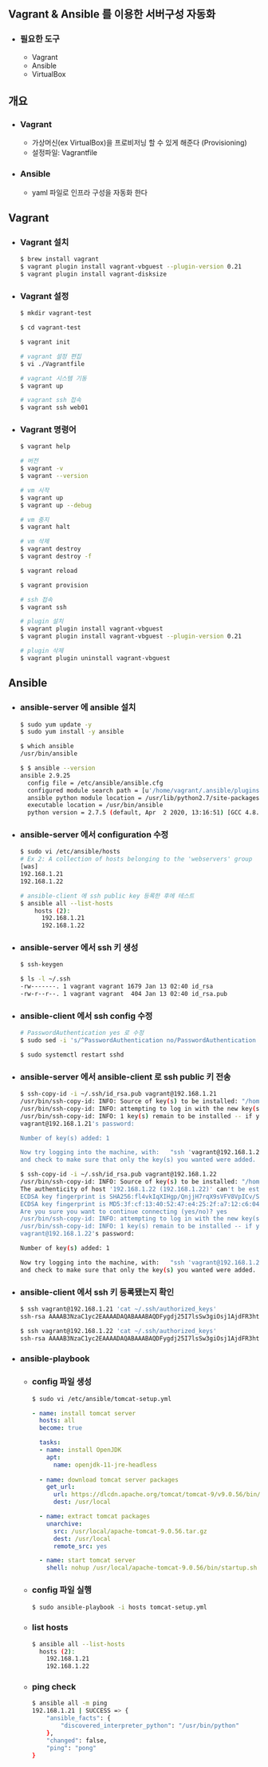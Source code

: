 ## Vagrant & Ansible 를 이용한 서버구성 자동화
- ### 필요한 도구
    - Vagrant
    - Ansible
    - VirtualBox


## 개요
- ### Vagrant
    - 가상머신(ex VirtualBox)을 프로비저닝 할 수 있게 해준다 (Provisioning)
    - 설정파일: Vagrantfile
- ### Ansible
    - yaml 파일로 인프라 구성을 자동화 한다


## Vagrant
- ### Vagrant 설치
    ```bash
    $ brew install vagrant
    $ vagrant plugin install vagrant-vbguest --plugin-version 0.21
    $ vagrant plugin install vagrant-disksize
    ```


- ### Vagrant 설정
    ```bash
    $ mkdir vagrant-test

    $ cd vagrant-test

    $ vagrant init

    # vagrant 설정 편집
    $ vi ./Vagrantfile

    # vagrant 시스템 기동
    $ vagrant up

    # vagrant ssh 접속
    $ vagrant ssh web01
    ```


- ### Vagrant 명령어
    ```bash
    $ vagrant help

    # 버전
    $ vagrant -v
    $ vagrant --version

    # vm 시작
    $ vagrant up
    $ vagrant up --debug

    # vm 중지
    $ vagrant halt

    # vm 삭제
    $ vagrant destroy
    $ vagrant destroy -f

    $ vagrant reload

    $ vagrant provision

    # ssh 접속
    $ vagrant ssh

    # plugin 설치
    $ vagrant plugin install vagrant-vbguest
    $ vagrant plugin install vagrant-vbguest --plugin-version 0.21

    # plugin 삭제
    $ vagrant plugin uninstall vagrant-vbguest
    ```


## Ansible
- ### ansible-server 에 ansible 설치
    ```bash
    $ sudo yum update -y
    $ sudo yum install -y ansible

    $ which ansible
    /usr/bin/ansible

    $ $ ansible --version
    ansible 2.9.25
      config file = /etc/ansible/ansible.cfg
      configured module search path = [u'/home/vagrant/.ansible/plugins/modules', u'/usr/share/ansible/plugins/modules']
      ansible python module location = /usr/lib/python2.7/site-packages/ansible
      executable location = /usr/bin/ansible
      python version = 2.7.5 (default, Apr  2 2020, 13:16:51) [GCC 4.8.5 20150623 (Red Hat 4.8.5-39)]
    ```
- ### ansible-server 에서 configuration 수정
    ```bash
    $ sudo vi /etc/ansible/hosts
    # Ex 2: A collection of hosts belonging to the 'webservers' group
    [was]
    192.168.1.21
    192.168.1.22

    # ansible-client 에 ssh public key 등록한 후에 테스트
    $ ansible all --list-hosts
        hosts (2):
          192.168.1.21
          192.168.1.22
    ```
- ### ansible-server 에서 ssh 키 생성
    ```bash
    $ ssh-keygen

    $ ls -l ~/.ssh
    -rw-------. 1 vagrant vagrant 1679 Jan 13 02:40 id_rsa
    -rw-r--r--. 1 vagrant vagrant  404 Jan 13 02:40 id_rsa.pub
    ````
- ### ansible-client 에서 ssh config 수정
    ```bash
    # PasswordAuthentication yes 로 수정
    $ sudo sed -i 's/^PasswordAuthentication no/PasswordAuthentication yes/g' /etc/ssh/sshd_config

    $ sudo systemctl restart sshd
    ```
- ### ansible-server 에서 ansible-client 로 ssh public 키 전송
    ```bash
    $ ssh-copy-id -i ~/.ssh/id_rsa.pub vagrant@192.168.1.21
    /usr/bin/ssh-copy-id: INFO: Source of key(s) to be installed: "/home/vagrant/.ssh/id_rsa.pub"
    /usr/bin/ssh-copy-id: INFO: attempting to log in with the new key(s), to filter out any that are already installed
    /usr/bin/ssh-copy-id: INFO: 1 key(s) remain to be installed -- if you are prompted now it is to install the new keys
    vagrant@192.168.1.21's password:

    Number of key(s) added: 1

    Now try logging into the machine, with:   "ssh 'vagrant@192.168.1.21'"
    and check to make sure that only the key(s) you wanted were added.
    ```
    ```bash
    $ ssh-copy-id -i ~/.ssh/id_rsa.pub vagrant@192.168.1.22
    /usr/bin/ssh-copy-id: INFO: Source of key(s) to be installed: "/home/vagrant/.ssh/id_rsa.pub"
    The authenticity of host '192.168.1.22 (192.168.1.22)' can't be established.
    ECDSA key fingerprint is SHA256:fl4vkIqXIHgp/QnjjH7rqX9sVFV8VpICv/SplpvhMAQ.
    ECDSA key fingerprint is MD5:3f:cf:13:40:52:47:e4:25:2f:a7:12:c6:04:2b:bc:e1.
    Are you sure you want to continue connecting (yes/no)? yes
    /usr/bin/ssh-copy-id: INFO: attempting to log in with the new key(s), to filter out any that are already installed
    /usr/bin/ssh-copy-id: INFO: 1 key(s) remain to be installed -- if you are prompted now it is to install the new keys
    vagrant@192.168.1.22's password:

    Number of key(s) added: 1

    Now try logging into the machine, with:   "ssh 'vagrant@192.168.1.22'"
    and check to make sure that only the key(s) you wanted were added.
    ```
- ### ansible-client 에서 ssh 키 등록됐는지 확인
    ```bash
    $ ssh vagrant@192.168.1.21 'cat ~/.ssh/authorized_keys'
    ssh-rsa AAAAB3NzaC1yc2EAAAADAQABAAABAQDFygdj25I7lsSw3giOsj1AjdFR3htdSB4Fd/4fz/+uSyp1dNBGnKtmcVfVrdv4LsZI1CDue0g7+OvECDmJhkUtkeVa/y1SfBDl4LlT9FDUHnXugXR0z4Yp2T6x2xcH3DUyBYn/IKfIwwgHTzeISFLbmWoXDtH+E92bIB2YBsRF+SiST+Ez4Hc0RV9cdKwDeagAz56bJ3UFdN+oLcZRuDvAbjg5Y+e9RECzptEIiZX86hdP0j1Puqp2Nl/QNAK6Jo9PUXQN+iJMQF5EgPkJbYmTBjPZj8oo8b4D4cKegoLT3tO11+LI95ijfussOJvbgaCZgdAtyrhJNgBxmg+1X/gN vagrant@ansible-server
    ```
    ```bash
    $ ssh vagrant@192.168.1.22 'cat ~/.ssh/authorized_keys'
    ssh-rsa AAAAB3NzaC1yc2EAAAADAQABAAABAQDFygdj25I7lsSw3giOsj1AjdFR3htdSB4Fd/4fz/+uSyp1dNBGnKtmcVfVrdv4LsZI1CDue0g7+OvECDmJhkUtkeVa/y1SfBDl4LlT9FDUHnXugXR0z4Yp2T6x2xcH3DUyBYn/IKfIwwgHTzeISFLbmWoXDtH+E92bIB2YBsRF+SiST+Ez4Hc0RV9cdKwDeagAz56bJ3UFdN+oLcZRuDvAbjg5Y+e9RECzptEIiZX86hdP0j1Puqp2Nl/QNAK6Jo9PUXQN+iJMQF5EgPkJbYmTBjPZj8oo8b4D4cKegoLT3tO11+LI95ijfussOJvbgaCZgdAtyrhJNgBxmg+1X/gN vagrant@ansible-server
    ```
- ### ansible-playbook
    - ### config 파일 생성
        ```bash
        $ sudo vi /etc/ansible/tomcat-setup.yml
        ```
        ```yaml
        - name: install tomcat server
          hosts: all
          become: true

          tasks:
          - name: install OpenJDK
            apt: 
              name: openjdk-11-jre-headless
              
          - name: download tomcat server packages
            get_url:
              url: https://dlcdn.apache.org/tomcat/tomcat-9/v9.0.56/bin/apache-tomcat-9.0.56.tar.gz
              dest: /usr/local

          - name: extract tomcat packages
            unarchive:
              src: /usr/local/apache-tomcat-9.0.56.tar.gz
              dest: /usr/local
              remote_src: yes

          - name: start tomcat server
            shell: nohup /usr/local/apache-tomcat-9.0.56/bin/startup.sh
        ```
    - ### config 파일 실행
        ```bash
        $ sudo ansible-playbook -i hosts tomcat-setup.yml
        ```
    - ### list hosts
        ```bash
        $ ansible all --list-hosts
          hosts (2):
            192.168.1.21
            192.168.1.22
        ```
    - ### ping check
        ```bash
        $ ansible all -m ping
        192.168.1.21 | SUCCESS => {
            "ansible_facts": {
                "discovered_interpreter_python": "/usr/bin/python"
            },
            "changed": false,
            "ping": "pong"
        }
        ```
    